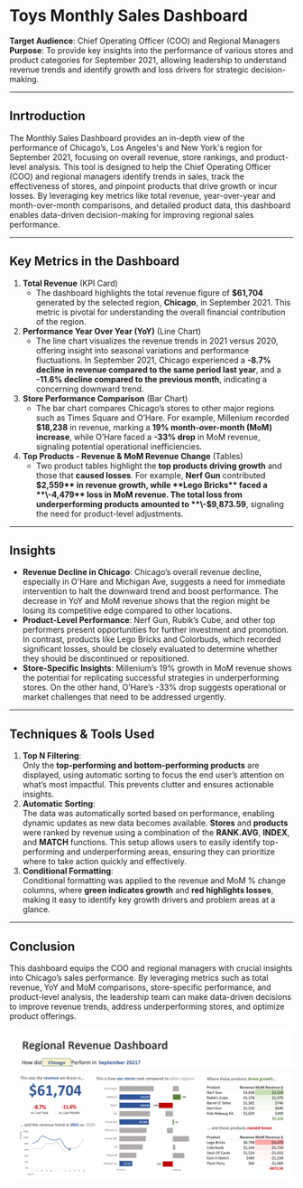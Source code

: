 # Toys Monthly Sales Dashboard

**Target Audience**: Chief Operating Officer (COO) and Regional Managers  
**Purpose**: To provide key insights into the performance of various stores and product categories for September 2021, allowing leadership to understand revenue trends and identify growth and loss drivers for strategic decision-making.

---

## Inrtroduction
The Monthly Sales Dashboard provides an in-depth view of the performance of Chicago’s, Los Angeles's and New York's region for September 2021, focusing on overall revenue, store rankings, and product-level analysis. This tool is designed to help the Chief Operating Officer (COO) and regional managers identify trends in sales, track the effectiveness of stores, and pinpoint products that drive growth or incur losses. By leveraging key metrics like total revenue, year-over-year and month-over-month comparisons, and detailed product data, this dashboard enables data-driven decision-making for improving regional sales performance.

---

## **Key Metrics in the Dashboard**

1. **Total Revenue** (KPI Card)
    - The dashboard highlights the total revenue figure of **$61,704** generated by the selected region, **Chicago**, in September 2021. This metric is pivotal for understanding the overall financial contribution of the region.
2. **Performance Year Over Year (YoY)** (Line Chart)
    - The line chart visualizes the revenue trends in 2021 versus 2020, offering insight into seasonal variations and performance fluctuations. In September 2021, Chicago experienced a **\-8.7% decline in revenue compared to the same period last year**, and a **\-11.6% decline compared to the previous month**, indicating a concerning downward trend.
3. **Store Performance Comparison** (Bar Chart)
    - The bar chart compares Chicago’s stores to other major regions such as Times Square and O’Hare. For example, Millenium recorded **$18,238** in revenue, marking a **19% month-over-month (MoM) increase**, while O’Hare faced a **\-33% drop** in MoM revenue, signaling potential operational inefficiencies.
4. **Top Products - Revenue & MoM Revenue Change** (Tables)
    - Two product tables highlight the **top products driving growth** and those that **caused losses**. For example, **Nerf Gun** contributed **$2,559** in revenue growth, while **Lego Bricks** faced a **\-4,479** loss in MoM revenue. The total loss from underperforming products amounted to **\-$9,873.59**, signaling the need for product-level adjustments.

---

## **Insights**

- **Revenue Decline in Chicago**: Chicago’s overall revenue decline, especially in O'Hare and Michigan Ave, suggests a need for immediate intervention to halt the downward trend and boost performance. The decrease in YoY and MoM revenue shows that the region might be losing its competitive edge compared to other locations.
- **Product-Level Performance**: Nerf Gun, Rubik’s Cube, and other top performers present opportunities for further investment and promotion. In contrast, products like Lego Bricks and Colorbuds, which recorded significant losses, should be closely evaluated to determine whether they should be discontinued or repositioned.
- **Store-Specific Insights**: Millenium’s 19% growth in MoM revenue shows the potential for replicating successful strategies in underperforming stores. On the other hand, O’Hare’s -33% drop suggests operational or market challenges that need to be addressed urgently.

---

## **Techniques & Tools Used**

1. **Top N Filtering**:  
    Only the **top-performing and bottom-performing products** are displayed, using automatic sorting to focus the end user’s attention on what’s most impactful. This prevents clutter and ensures actionable insights.
2. **Automatic Sorting**:  
    The data was automatically sorted based on performance, enabling dynamic updates as new data becomes available. **Stores** and **products** were ranked by revenue using a combination of the **RANK.AVG**, **INDEX**, and **MATCH** functions. This setup allows users to easily identify top-performing and underperforming areas, ensuring they can prioritize where to take action quickly and effectively.
3. **Conditional Formatting**:  
    Conditional formatting was applied to the revenue and MoM % change columns, where **green indicates growth** and **red highlights losses**, making it easy to identify key growth drivers and problem areas at a glance.
---
## **Conclusion**

This dashboard equips the COO and regional managers with crucial insights into Chicago’s sales performance. By leveraging metrics such as total revenue, YoY and MoM comparisons, store-specific performance, and product-level analysis, the leadership team can make data-driven decisions to improve revenue trends, address underperforming stores, and optimize product offerings.

![](https://github.com/KunLinTsai24/Excel--Toys-Monthly-Sales-Dashboard/blob/main/img/Dashboard.png)
